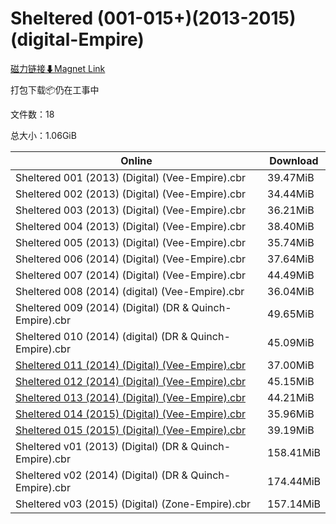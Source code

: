 # Sheltered (001-015+)(2013-2015)(digital-Empire)

[磁力链接⬇Magnet Link](magnet:?xt=urn:btih:07a2da51431b94d3fad279018a999bb12553a140&dn=Sheltered%20%28001-015%2B%29%282013-2015%29%28digital-Empire%29)

打包下载📦仍在工事中

文件数：18

总大小：1.06GiB

Online | Download
--- | ---
Sheltered 001 (2013) (Digital) (Vee-Empire).cbr | 39.47MiB
Sheltered 002 (2013) (Digital) (Vee-Empire).cbr | 34.44MiB
Sheltered 003 (2013) (Digital) (Vee-Empire).cbr | 36.21MiB
Sheltered 004 (2013) (Digital) (Vee-Empire).cbr | 38.40MiB
Sheltered 005 (2013) (Digital) (Vee-Empire).cbr | 35.74MiB
Sheltered 006 (2014) (Digital) (Vee-Empire).cbr | 37.64MiB
Sheltered 007 (2014) (Digital) (Vee-Empire).cbr | 44.49MiB
Sheltered 008 (2014) (digital) (Vee-Empire).cbr | 36.04MiB
Sheltered 009 (2014) (Digital) (DR & Quinch-Empire).cbr | 49.65MiB
Sheltered 010 (2014) (digital) (DR & Quinch-Empire).cbr | 45.09MiB
[Sheltered 011 (2014) (Digital) (Vee-Empire).cbr](https://github.com/alicewish/markdown/blob/master/comic/Sheltered-011-2014-Digital-Vee-Empire-cbr.md) | 37.00MiB
[Sheltered 012 (2014) (Digital) (Vee-Empire).cbr](https://github.com/alicewish/markdown/blob/master/comic/Sheltered-012-2014-Digital-Vee-Empire-cbr.md) | 45.15MiB
[Sheltered 013 (2014) (Digital) (Vee-Empire).cbr](https://github.com/alicewish/markdown/blob/master/comic/Sheltered-013-2014-Digital-Vee-Empire-cbr.md) | 44.21MiB
[Sheltered 014 (2015) (Digital) (Vee-Empire).cbr](https://github.com/alicewish/markdown/blob/master/comic/Sheltered-014-2015-Digital-Vee-Empire-cbr.md) | 35.96MiB
[Sheltered 015 (2015) (Digital) (Vee-Empire).cbr](https://github.com/alicewish/markdown/blob/master/comic/Sheltered-015-2015-Digital-Vee-Empire-cbr.md) | 39.19MiB
Sheltered v01 (2013) (Digital) (DR & Quinch-Empire).cbr | 158.41MiB
Sheltered v02 (2014) (Digital) (DR & Quinch-Empire).cbr | 174.44MiB
Sheltered v03 (2015) (Digital) (Zone-Empire).cbr | 157.14MiB